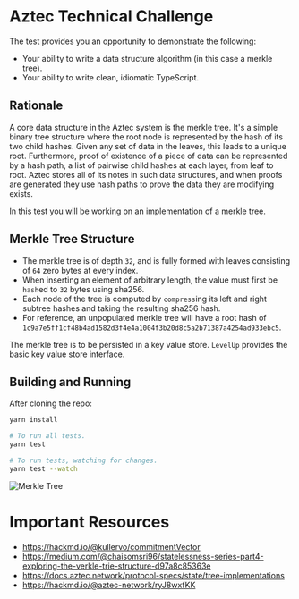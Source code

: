 # Aztec Technical Challenge

The test provides you an opportunity to demonstrate the following:

- Your ability to write a data structure algorithm (in this case a merkle tree).
- Your ability to write clean, idiomatic TypeScript.

## Rationale

A core data structure in the Aztec system is the merkle tree. It's a simple binary tree structure where the root node is represented by the hash of its two child hashes. Given any set of data in the leaves, this leads to a unique root. Furthermore, proof of existence of a piece of data can be represented by a hash path, a list of pairwise child hashes at each layer, from leaf to root. Aztec stores all of its notes in such data structures, and when proofs are generated they use hash paths to prove the data they are modifying exists.

In this test you will be working on an implementation of a merkle tree.

## Merkle Tree Structure

- The merkle tree is of depth `32`, and is fully formed with leaves consisting of `64` zero bytes at every index.
- When inserting an element of arbitrary length, the value must first be `hash`ed to `32` bytes using sha256.
- Each node of the tree is computed by `compress`ing its left and right subtree hashes and taking the resulting sha256 hash.
- For reference, an unpopulated merkle tree will have a root hash of `1c9a7e5ff1cf48b4ad1582d3f4e4a1004f3b20d8c5a2b71387a4254ad933ebc5`.

The merkle tree is to be persisted in a key value store. `LevelUp` provides the basic key value store interface.

## Building and Running

After cloning the repo:

```bash
yarn install

# To run all tests.
yarn test

# To run tests, watching for changes.
yarn test --watch
```

![Merkle Tree](https://github.com/omgbbqhaxx/interview-tests/blob/master/eng-sessions/merkle-tree/src/proof.png)

# Important Resources

- https://hackmd.io/@kullervo/commitmentVector
- https://medium.com/@chaisomsri96/statelessness-series-part4-exploring-the-verkle-trie-structure-d97a8c85363e
- https://docs.aztec.network/protocol-specs/state/tree-implementations
- https://hackmd.io/@aztec-network/ryJ8wxfKK
